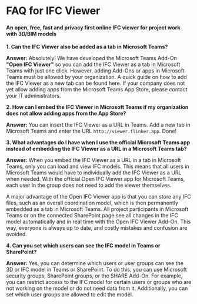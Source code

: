 # FAQ for IFC Viewer 
#### An open, free, fast and privacy first online IFC viewer for project work with 3D/BIM models

**1. Can the IFC Viewer also be added as a tab in Microsoft Teams?**

**Answer:** Absolutely! We have developed the Microsoft Teams Add-On **"Open IFC Viewer"** so you can add the IFC Viewer as a tab in Microsoft Teams with just one click. However, adding Add-Ons or apps in Microsoft Teams must be allowed by your organization. A quick guide on how to add the IFC Viewer as a new tab can be found here. If your company does not yet allow adding apps from the Microsoft Teams App Store, please contact your IT administrators.


**2. How can I embed the IFC Viewer in Microsoft Teams if my organization does not allow adding apps from the App Store?**

**Answer:** You can insert the IFC Viewer as a URL in Teams. Add a new tab in Microsoft Teams and enter the URL `http://viewer.flinker.app`. Done!


**3. What advantages do I have when I use the official Microsoft Teams app instead of embedding the IFC Viewer as a URL in a Microsoft Teams tab?**

**Answer:** When you embed the IFC Viewer as a URL in a tab in Microsoft Teams, only you can load and view IFC models. This means that all users in Microsoft Teams would have to individually add the IFC Viewer as a URL when needed. With the official Open IFC Viewer app for Microsoft Teams, each user in the group does not need to add the viewer themselves.

A major advantage of the Open IFC Viewer app is that you can store any IFC files, such as an overall coordination model, which is then permanently embedded as a tab in Microsoft Teams. All project participants in Microsoft Teams or on the connected SharePoint page see all changes in the IFC model automatically and in real time with the Open IFC Viewer Add-On. This way, everyone is always up to date, and costly mistakes and confusion are avoided.


**4. Can you set which users can see the IFC model in Teams or SharePoint?**

**Answer:** Yes, you can determine which users or user groups can see the 3D or IFC model in Teams or SharePoint. To do this, you can use Microsoft security groups, SharePoint groups, or the SHARE Add-On. For example, you can restrict access to the IFC model for certain users or groups who are not working on the model or do not need data from it. Additionally, you can set which user groups are allowed to edit the model.







